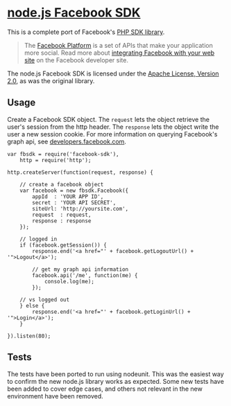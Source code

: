 [node.js Facebook SDK](https://github.com/tenorviol/node-facebook-sdk)
======================

This is a complete port of Facebook's [PHP SDK library](http://github.com/facebook/php-sdk).

> The [Facebook Platform](http://developers.facebook.com/) is
> a set of APIs that make your application more social. Read more about
> [integrating Facebook with your web site](http://developers.facebook.com/docs/guides/web)
> on the Facebook developer site.

The node.js Facebook SDK is licensed under the
[Apache License, Version 2.0](http://www.apache.org/licenses/LICENSE-2.0.html),
as was the original library.

Usage
-----

Create a Facebook SDK object. The `request` lets the object retrieve the
user's session from the http header. The `response` lets the object write
the user a new session cookie. For more information on querying Facebook's
graph api, see [developers.facebook.com](http://developers.facebook.com/docs/reference/api/).


	var fbsdk = require('facebook-sdk'),
		http = require('http');
	
	http.createServer(function(request, response) {
		
		// create a facebook object
		var facebook = new fbsdk.Facebook({
			appId  : 'YOUR APP ID',
			secret : 'YOUR API SECRET',
			siteUrl: 'http://yoursite.com',
			request  : request,
			response : response
		});
		
		// logged in
		if (facebook.getSession()) {
			response.end('<a href="' + facebook.getLogoutUrl() + '">Logout</a>');
			
			// get my graph api information
			facebook.api('/me', function(me) {
				console.log(me);
			});
			
		// vs logged out
		} else {
			response.end('<a href="' + facebook.getLoginUrl() + '">Login</a>');
		}
		
	}).listen(80);


Tests
-----

The tests have been ported to run using nodeunit. This was the easiest way to confirm
the new node.js library works as expected. Some new tests have been added to cover
edge cases, and others not relevant in the new environment have been removed.
